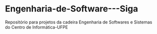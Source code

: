 # Engenharia-de-Software---Siga
Repositório para projetos da cadeira Engenharia de Softwares e Sistemas do Centro de Informática-UFPE
